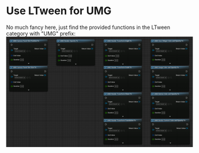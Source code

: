 # Use LTween for UMG

No much fancy here, just find the provided functions in the LTween category with "UMG" prefix:
![](./step1.png)
